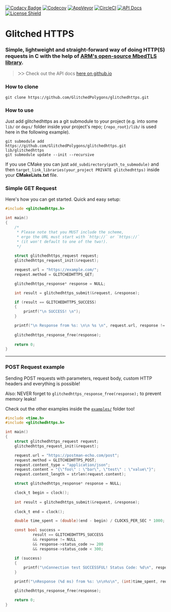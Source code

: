 [![Codacy Badge](https://api.codacy.com/project/badge/Grade/1769711fb52041daa272e209aaddb0f4)](https://www.codacy.com/manual/GlitchedPolygons/glitchedhttps?utm_source=github.com&amp;utm_medium=referral&amp;utm_content=GlitchedPolygons/glitchedhttps&amp;utm_campaign=Badge_Grade)
[![Codecov](https://codecov.io/gh/GlitchedPolygons/glitchedhttps/branch/master/graph/badge.svg)](https://codecov.io/gh/GlitchedPolygons/glitchedhttps)
[![AppVeyor](https://ci.appveyor.com/api/projects/status/fea0ojql4sctbd2p/branch/master?svg=true)](https://ci.appveyor.com/project/GlitchedPolygons/glitchedhttps/branch/master)
[![CircleCI](https://circleci.com/gh/GlitchedPolygons/glitchedhttps/tree/master.svg?style=shield)](https://circleci.com/gh/GlitchedPolygons/glitchedhttps/tree/master)
[![API Docs](https://img.shields.io/badge/api-docs-informational.svg)](https://glitchedpolygons.github.io/glitchedhttps/)
[![License Shield](https://img.shields.io/badge/license-Apache--2.0-orange)](https://github.com/GlitchedPolygons/glitchedhttps/blob/master/LICENSE)

# Glitched HTTPS
### Simple, lightweight and straight-forward way of doing HTTP(S) requests in C with the help of [ARM's open-source MbedTLS library](https://github.com/ARMmbed/mbedtls).

> ᐳᐳ  Check out the API docs [here on github.io](https://glitchedpolygons.github.io/glitchedhttps/files.html)

### How to clone

`git clone https://github.com/GlitchedPolygons/glitchedhttps.git`

### How to use

Just add glitchedhttps as a git submodule to your project (e.g. into some `lib/` or `deps/` folder inside your project's repo; `{repo_root}/lib/` is used here in the following example).

```
git submodule add https://github.com/GlitchedPolygons/glitchedhttps.git lib/glitchedhttps
git submodule update --init --recursive
```

If you use CMake you can just `add_subdirectory(path_to_submodule)` and then `target_link_libraries(your_project PRIVATE glitchedhttps)` inside your **CMakeLists.txt** file.

### Simple GET Request

Here's how you can get started. Quick and easy setup:

```C
#include <glitchedhttps.h>

int main() 
{
    /* 
     * Please note that you MUST include the scheme, 
     * ergo the URL must start with `http://` or `https://` 
     * (it won't default to one of the two!). 
     */
     
    struct glitchedhttps_request request;
    glitchedhttps_request_init(&request);

    request.url = "https://example.com/";
    request.method = GLITCHEDHTTPS_GET;

    glitchedhttps_response* response = NULL;

    int result = glitchedhttps_submit(&request, &response);

    if (result == GLITCHEDHTTPS_SUCCESS)
    {
        printf("\n SUCCESS! \n");
    }

    printf("\n Response from %s: \n\n %s \n", request.url, response != NULL ? response->content : "(NULL)");
    
    glitchedhttps_response_free(response);
    
    return 0;
}
```

---

### POST Request example

Sending POST requests with parameters, request body, custom HTTP headers and everything is possible!

Also: NEVER forget to `glitchedhttps_response_free(response);` to prevent memory leaks!

Check out the other examples inside the [`examples/`](https://github.com/GlitchedPolygons/glitchedhttps/tree/master/examples) folder too!

```C
#include <time.h>
#include <glitchedhttps.h>

int main()
{
    struct glitchedhttps_request request;
    glitchedhttps_request_init(&request);

    request.url = "https://postman-echo.com/post";
    request.method = GLITCHEDHTTPS_POST;
    request.content_type = "application/json";
    request.content = "{\"foo\" : \"bar\", \"test\" : \"value\"}";
    request.content_length = strlen(request.content);

    struct glitchedhttps_response* response = NULL;

    clock_t begin = clock();
    
    int result = glitchedhttps_submit(&request, &response);
    
    clock_t end = clock();

    double time_spent = (double)(end - begin) / CLOCKS_PER_SEC * 1000;

    const bool success =
            result == GLITCHEDHTTPS_SUCCESS
            && response != NULL
            && response->status_code >= 200
            && response->status_code < 300;

    if (success)
    {
        printf("\nConnection test SUCCESSFUL! Status Code: %d\n", response->status_code);
    }

    printf("\nResponse (%d ms) from %s: \n\n%s\n", (int)time_spent, request.url, response != NULL ? response->content : "(NULL)");

    glitchedhttps_response_free(response);

    return 0;
}
```

